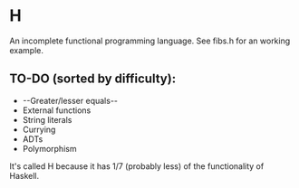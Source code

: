 # H
An incomplete functional programming language.
See fibs.h for an working example.

## TO-DO (sorted by difficulty):
* --Greater/lesser equals--
* External functions
* String literals
* Currying
* ADTs
* Polymorphism

It's called H because it has 1/7 (probably less) of the functionality of Haskell.
